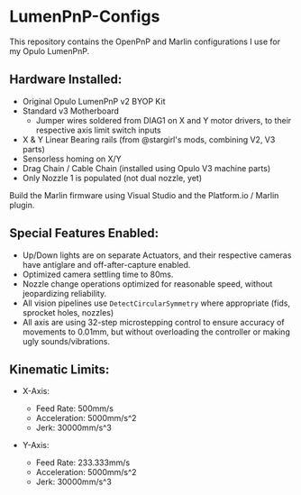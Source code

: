 # LumenPnP-Configs

This repository contains the OpenPnP and Marlin configurations I use for my Opulo LumenPnP.

## Hardware Installed:
 - Original Opulo LumenPnP v2 BYOP Kit
 - Standard v3 Motherboard
   - Jumper wires soldered from DIAG1 on X and Y motor drivers, to their respective axis limit switch inputs
 - X & Y Linear Bearing rails (from @stargirl's mods, combining V2, V3 parts)
 - Sensorless homing on X/Y
 - Drag Chain / Cable Chain (installed using Opulo V3 machine parts)
 - Only Nozzle 1 is populated (not dual nozzle, yet)
 
 Build the Marlin firmware using Visual Studio and the Platform.io / Marlin plugin.

## Special Features Enabled:
 - Up/Down lights are on separate Actuators, and their respective cameras have antiglare and off-after-capture enabled.
 - Optimized camera settling time to 80ms.
 - Nozzle change operations optimized for reasonable speed, without jeopardizing reliability.
 - All vision pipelines use `DetectCircularSymmetry` where appropriate (fids, sprocket holes, nozzles)
 - All axis are using 32-step microstepping control to ensure accuracy of movements to 0.01mm, but without overloading the controller or making ugly sounds/vibrations.
 
## Kinematic Limits:

- X-Axis: 
  - Feed Rate: 500mm/s
  - Acceleration: 5000mm/s^2
  - Jerk: 30000mm/s^3

- Y-Axis: 
  - Feed Rate: 233.333mm/s
  - Acceleration: 5000mm/s^2
  - Jerk: 30000mm/s^3
